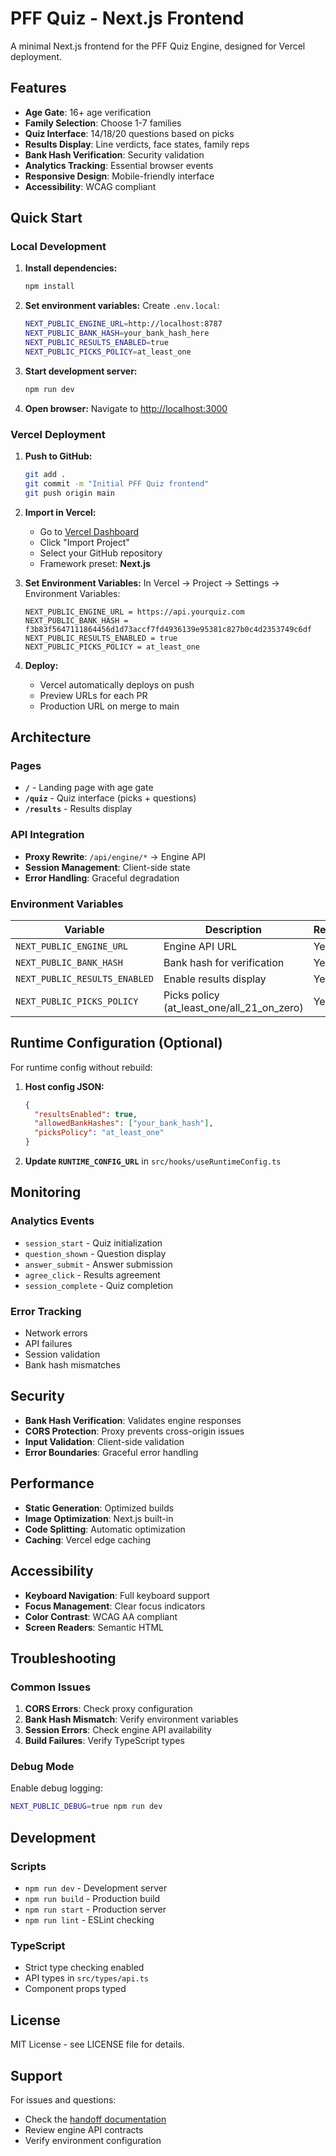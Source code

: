 # PFF Quiz - Next.js Frontend

A minimal Next.js frontend for the PFF Quiz Engine, designed for Vercel deployment.

## Features

- **Age Gate**: 16+ age verification
- **Family Selection**: Choose 1-7 families
- **Quiz Interface**: 14/18/20 questions based on picks
- **Results Display**: Line verdicts, face states, family reps
- **Bank Hash Verification**: Security validation
- **Analytics Tracking**: Essential browser events
- **Responsive Design**: Mobile-friendly interface
- **Accessibility**: WCAG compliant

## Quick Start

### Local Development

1. **Install dependencies:**
   ```bash
   npm install
   ```

2. **Set environment variables:**
   Create `.env.local`:
   ```bash
   NEXT_PUBLIC_ENGINE_URL=http://localhost:8787
   NEXT_PUBLIC_BANK_HASH=your_bank_hash_here
   NEXT_PUBLIC_RESULTS_ENABLED=true
   NEXT_PUBLIC_PICKS_POLICY=at_least_one
   ```

3. **Start development server:**
   ```bash
   npm run dev
   ```

4. **Open browser:**
   Navigate to [http://localhost:3000](http://localhost:3000)

### Vercel Deployment

1. **Push to GitHub:**
   ```bash
   git add .
   git commit -m "Initial PFF Quiz frontend"
   git push origin main
   ```

2. **Import in Vercel:**
   - Go to [Vercel Dashboard](https://vercel.com/dashboard)
   - Click "Import Project"
   - Select your GitHub repository
   - Framework preset: **Next.js**

3. **Set Environment Variables:**
   In Vercel → Project → Settings → Environment Variables:
   ```
   NEXT_PUBLIC_ENGINE_URL = https://api.yourquiz.com
   NEXT_PUBLIC_BANK_HASH = f3b83f5647111864456d1d73accf7fd4936139e95381c827b0c4d2353749c6df
   NEXT_PUBLIC_RESULTS_ENABLED = true
   NEXT_PUBLIC_PICKS_POLICY = at_least_one
   ```

4. **Deploy:**
   - Vercel automatically deploys on push
   - Preview URLs for each PR
   - Production URL on merge to main

## Architecture

### Pages

- **`/`** - Landing page with age gate
- **`/quiz`** - Quiz interface (picks + questions)
- **`/results`** - Results display

### API Integration

- **Proxy Rewrite**: `/api/engine/*` → Engine API
- **Session Management**: Client-side state
- **Error Handling**: Graceful degradation

### Environment Variables

| Variable | Description | Required |
|----------|-------------|----------|
| `NEXT_PUBLIC_ENGINE_URL` | Engine API URL | Yes |
| `NEXT_PUBLIC_BANK_HASH` | Bank hash for verification | Yes |
| `NEXT_PUBLIC_RESULTS_ENABLED` | Enable results display | Yes |
| `NEXT_PUBLIC_PICKS_POLICY` | Picks policy (at_least_one/all_21_on_zero) | Yes |

## Runtime Configuration (Optional)

For runtime config without rebuild:

1. **Host config JSON:**
   ```json
   {
     "resultsEnabled": true,
     "allowedBankHashes": ["your_bank_hash"],
     "picksPolicy": "at_least_one"
   }
   ```

2. **Update `RUNTIME_CONFIG_URL`** in `src/hooks/useRuntimeConfig.ts`

## Monitoring

### Analytics Events

- `session_start` - Quiz initialization
- `question_shown` - Question display
- `answer_submit` - Answer submission
- `agree_click` - Results agreement
- `session_complete` - Quiz completion

### Error Tracking

- Network errors
- API failures
- Session validation
- Bank hash mismatches

## Security

- **Bank Hash Verification**: Validates engine responses
- **CORS Protection**: Proxy prevents cross-origin issues
- **Input Validation**: Client-side validation
- **Error Boundaries**: Graceful error handling

## Performance

- **Static Generation**: Optimized builds
- **Image Optimization**: Next.js built-in
- **Code Splitting**: Automatic optimization
- **Caching**: Vercel edge caching

## Accessibility

- **Keyboard Navigation**: Full keyboard support
- **Focus Management**: Clear focus indicators
- **Color Contrast**: WCAG AA compliant
- **Screen Readers**: Semantic HTML

## Troubleshooting

### Common Issues

1. **CORS Errors**: Check proxy configuration
2. **Bank Hash Mismatch**: Verify environment variables
3. **Session Errors**: Check engine API availability
4. **Build Failures**: Verify TypeScript types

### Debug Mode

Enable debug logging:
```bash
NEXT_PUBLIC_DEBUG=true npm run dev
```

## Development

### Scripts

- `npm run dev` - Development server
- `npm run build` - Production build
- `npm run start` - Production server
- `npm run lint` - ESLint checking

### TypeScript

- Strict type checking enabled
- API types in `src/types/api.ts`
- Component props typed

## License

MIT License - see LICENSE file for details.

## Support

For issues and questions:
- Check the [handoff documentation](../HANDOFF_PROMPT.md)
- Review engine API contracts
- Verify environment configuration
